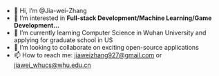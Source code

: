 - 👋 Hi, I’m @Jia-wei-Zhang
- 👀 I’m interested in **Full-stack Development/Machine Learning/Game Development...**
- 🌱 I’m currently learning Computer Science in Wuhan University and applying for graduate school in US
- 💞️ I’m looking to collaborate on exciting open-source applications
- 📫 How to reach me: jiaweizhang927@gmail.com or jiawei_whucs@whu.edu.cn

<!---
Jia-wei-Zhang/Jia-wei-Zhang is a ✨ special ✨ repository because its `README.md` (this file) appears on your GitHub profile.
You can click the Preview link to take a look at your changes.
--->
